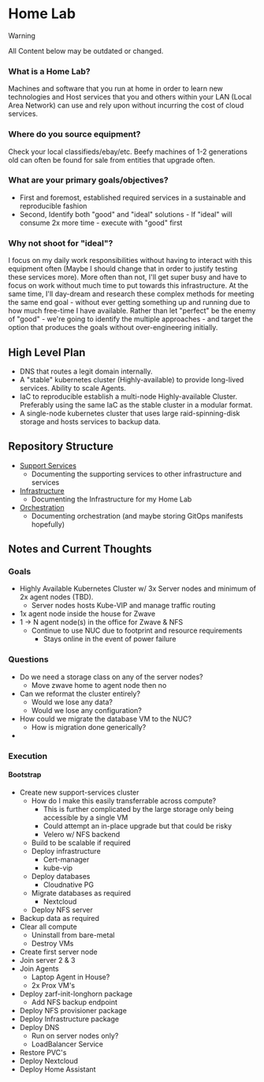 # Home Lab

> [!WARNING]
> All Content below may be outdated or changed.

### What is a Home Lab?
Machines and software that you run at home in order to learn new technologies and Host services that you and others within your LAN (Local Area Network) can use and rely upon without incurring the cost of cloud services.

### Where do you source equipment?
Check your local classifieds/ebay/etc. Beefy machines of 1-2 generations old can often be found for sale from entities that upgrade often. 

### What are your primary goals/objectives?
- First and foremost, established required services in a sustainable and reproducible fashion
- Second, Identify both "good" and "ideal" solutions - If "ideal" will consume 2x more time - execute with "good" first

### Why not shoot for "ideal"?
I focus on my daily work responsibilities without having to interact with this equipment often (Maybe I should change that in order to justify testing these services more). More often than not, I'll get super busy and have to focus on work without much time to put towards this infrastructure. At the same time, I'll day-dream and research these complex methods for meeting the same end goal -  without ever getting something up and running due to how much free-time I have available. Rather than let "perfect" be the enemy of "good" - we're going to identify the multiple approaches - and target the option that produces the goals without over-engineering initially. 

## High Level Plan
- DNS that routes a legit domain internally.
- A "stable" kubernetes cluster (Highly-available) to provide long-lived services. Ability to scale Agents.
- IaC to reproducible establish a multi-node Highly-available Cluster. Preferably using the same IaC as the stable cluster in a modular format.
- A single-node kubernetes cluster that uses large raid-spinning-disk storage and hosts services to backup data.

## Repository Structure
- [Support Services](./0-Support_Services/README.md)
  - Documenting the supporting services to other infrastructure and services
- [Infrastructure](./1-Infrastructure/README.md)
  - Documenting the Infrastructure for my Home Lab
- [Orchestration](./2-Orchestration/README.md)
  - Documenting orchestration (and maybe storing GitOps manifests hopefully)

## Notes and Current Thoughts

### Goals
- Highly Available Kubernetes Cluster w/ 3x Server nodes and minimum of 2x agent nodes (TBD).
  - Server nodes hosts Kube-VIP and manage traffic routing
- 1x agent node inside the house for Zwave
- 1 -> N agent node(s) in the office for Zwave & NFS
  - Continue to use NUC due to footprint and resource requirements
    - Stays online in the event of power failure

### Questions
- Do we need a storage class on any of the server nodes?
  - Move zwave home to agent node then no
- Can we reformat the cluster entirely? 
  - Would we lose any data?
  - Would we lose any configuration?
- How could we migrate the database VM to the NUC?
  - How is migration done generically?
- 
### Execution

#### Bootstrap
- Create new support-services cluster
  - How do I make this easily transferrable across compute?
    - This is further complicated by the large storage only being accessible by a single VM
    - Could attempt an in-place upgrade but that could be risky
    - Velero w/ NFS backend 
  - Build to be scalable if required
  - Deploy infrastructure
    - Cert-manager
    - kube-vip
  - Deploy databases
    - Cloudnative PG
  - Migrate databases as required
    - Nextcloud
  - Deploy NFS server
- Backup data as required
- Clear all compute
  - Uninstall from bare-metal
  - Destroy VMs
- Create first server node
- Join server 2 & 3
- Join Agents
  - Laptop Agent in House?
  - 2x Prox VM's 
- Deploy zarf-init-longhorn package
  - Add NFS backup endpoint
- Deploy NFS provisioner package
- Deploy Infrastructure package
- Deploy DNS
  - Run on server nodes only?
  - LoadBalancer Service
- Restore PVC's
- Deploy Nextcloud
- Deploy Home Assistant


